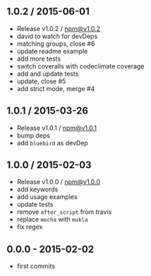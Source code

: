 

## 1.0.2 / 2015-06-01
- Release v1.0.2 / npm@v1.0.2
- david to watch for devDeps
- matching groups, close #6
- update readme example
- add more tests
- switch coveralls with codeclimate coverage
- add and update tests
- update, close #5
- add strict mode, merge #4

## 1.0.1 / 2015-03-26
- Release v1.0.1 / npm@v1.0.1
- bump deps
- add `bluebird` as devDep

## 1.0.0 / 2015-02-03
- Release v1.0.0 / npm@v1.0.0
- add keywords
- add usage examples
- update tests
- remove `after_script` from travis
- replace `mocha` with `mukla`
- fix regex

## 0.0.0 - 2015-02-02
- first commits